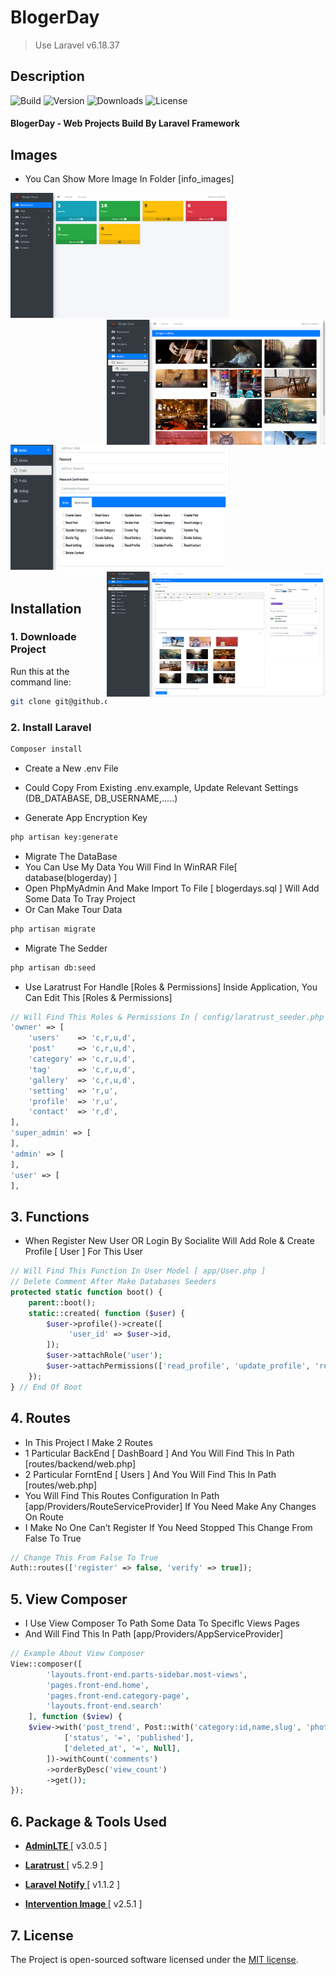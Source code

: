 # BlogerDay
> Use Laravel v6.18.37

## Description
![Build](https://img.shields.io/appveyor/build/HeshamAdel007/BlogerDay?color=44cc11&style=flat-square)
![Version](https://img.shields.io/docker/v/HeshamAdel007/BlogerDay?color=44cc11&sort=date&style=flat-square)
![Downloads](https://img.shields.io/github/downloads/HeshamAdel007/BlogerDay/total?color=44cc11&style=flat-square)
![License](https://img.shields.io/github/license/HeshamAdel007/BlogerDay?color=44cc11&style=flat-square)

#### BlogerDay - Web Projects Build By Laravel Framework 


## Images
- You Can Show More Image In Folder [info_images]
<div>
    <img src ="https://github.com/HeshamAdel007/BlogerDay/blob/master/info_images/img-3.png" width = "350px" height="200px">
    <img src ="https://github.com/HeshamAdel007/BlogerDay/blob/master/info_images/img-5.png" width = "350px" height="200px" align="right">
    <img src ="https://github.com/HeshamAdel007/BlogerDay/blob/master/info_images/img-6.png" width = "350px" height="200px">
    <img src ="https://github.com/HeshamAdel007/BlogerDay/blob/master/info_images/img-4.png" width = "350px" height="200px" align="right">
</div>

<br>


## Installation

### 1. Downloade Project
Run this at the command line:
```bash
git clone git@github.com:HeshamAdel007/BlogerDay.git
```
### 2. Install Laravel
```bash
Composer install
```
- Create a New .env File
- Could Copy From Existing .env.example, Update Relevant Settings (DB_DATABASE, DB_USERNAME,.....)

- Generate App Encryption Key
```bash
php artisan key:generate
```
- Migrate The DataBase
- You Can Use My Data You Will Find In WinRAR File[ database(blogerday) ]
- Open PhpMyAdmin And Make Import To File [ blogerdays.sql ] Will Add Some Data To Tray Project
- Or Can Make Tour Data
```bash
php artisan migrate
```

- Migrate The Sedder
```bash
php artisan db:seed
```

- Use Laratrust For Handle [Roles & Permissions] Inside Application,
You Can Edit This [Roles & Permissions]
```php
// Will Find This Roles & Permissions In [ config/laratrust_seeder.php ]
'owner' => [
    'users'    => 'c,r,u,d',
    'post'     => 'c,r,u,d',
    'category' => 'c,r,u,d',
    'tag'      => 'c,r,u,d',
    'gallery'  => 'c,r,u,d',
    'setting'  => 'r,u',
    'profile'  => 'r,u',
    'contact'  => 'r,d',
],
'super_admin' => [
],
'admin' => [
],
'user' => [
],
```

## 3. Functions
- When Register New User OR Login By Socialite Will Add Role & Create Profile [ User ] For This User
```php
// Will Find This Function In User Model [ app/User.php ]
// Delete Comment After Make Databases Seeders
protected static function boot() {
    parent::boot();
    static::created( function ($user) {
        $user->profile()->create([
             'user_id' => $user->id,
        ]);
        $user->attachRole('user');
        $user->attachPermissions(['read_profile', 'update_profile', 'read_setting']);
    });
} // End Of Boot
```

## 4. Routes
- In This Project I Make 2 Routes
- 1 Particular BackEnd [ DashBoard ] And You Will Find This In Path [routes/backend/web.php]
- 2 Particular ForntEnd [ Users ] And You Will Find This In Path [routes/web.php]
- You Will Find This Routes Configuration In Path [app/Providers/RouteServiceProvider] If You Need Make Any Changes On Route
- I Make No One Can’t Register If You Need Stopped This Change From False To True
```php
// Change This From False To True
Auth::routes(['register' => false, 'verify' => true]);
```

## 5. View Composer
- I Use View Composer To Path Some Data To Speciflc Views Pages
- And Will Find This In Path [app/Providers/AppServiceProvider]
```php
// Example About View Composer
View::composer([
        'layouts.front-end.parts-sidebar.most-views',
        'pages.front-end.home',
        'pages.front-end.category-page',
        'layouts.front-end.search'
    ], function ($view) {
    $view->with('post_trend', Post::with('category:id,name,slug', 'photo:id,image')->where([
            ['status', '=', 'published'],
            ['deleted_at', '=', Null],
        ])->withCount('comments')
        ->orderByDesc('view_count')
        ->get());
});
```


## 6. Package & Tools Used

- **[AdminLTE ](https://adminlte.io/)** [ v3.0.5 ]

- **[Laratrust ](https://laratrust.santigarcor.me/docs/5.2/)** [ v5.2.9 ]

- **[Laravel Notify ](https://github.com/mckenziearts/laravel-notify)** [ v1.1.2 ]

- **[Intervention Image ](http://image.intervention.io/)** [ v2.5.1 ]


## 7. License

The Project is open-sourced software licensed under the [MIT license](https://opensource.org/licenses/MIT).
